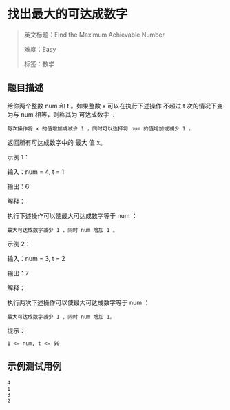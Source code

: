 # 找出最大的可达成数字

> 英文标题：Find the Maximum Achievable Number
> 
> 难度：Easy
> 
> 标签：数学
> 

## 题目描述

给你两个整数 num 和 t 。如果整数 x 可以在执行下述操作 不超过 t 次的情况下变为与 num 相等，则称其为 可达成数字 ：


	每次操作将 x 的值增加或减少 1 ，同时可以选择将 num 的值增加或减少 1 。


返回所有可达成数字中的 最大 值 x。

 

示例 1：


输入：num = 4, t = 1

输出：6

解释：

执行下述操作可以使最大可达成数字等于 num ：


	最大可达成数字减少 1 ，同时 num 增加 1 。



示例 2：


输入：num = 3, t = 2

输出：7

解释：

执行两次下述操作可以使最大可达成数字等于 num ：


	最大可达成数字减少 1 ，同时 num 增加 1。



 

提示：


	1 <= num, t <= 50

## 示例测试用例

```
4
1
3
2
```


